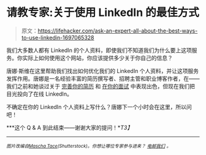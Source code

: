 # 请教专家:关于使用 LinkedIn 的最佳方式

> 原文：<https://lifehacker.com/ask-an-expert-all-about-the-best-ways-to-use-linkedin-1697065328>

我们大多数人都有 LinkedIn 的个人资料，即使我们不知道我们为什么要上这项服务。你实际上如何使用这个网站，你应该提供多少关于你自己的信息？



唐娜·斯维在这里帮助我们找出如何优化我们的 LinkedIn 个人资料，并让这项服务发挥作用。唐娜是一名经验丰富的简历撰写者、招聘主管和职业博客作者，在——我们之前和她谈过关于 [完善你的简历](https://lifehacker.com/ask-an-expert-all-about-perfecting-your-resume-1540577314) 和 [在你的面试](http://lifehacker.com/ask-an-expert-all-about-acing-the-job-interview-1601113070) 中表现出色，但现在我们把目光投向了在线 LinkedIn。

不确定在你的 LinkedIn 个人资料上写什么？唐娜下一个小时会在这里，所以问吧！

***这个 Q & A 到此结束——谢谢大家的提问！**T3】*

* * *

<small>*图片改编自*</small>[<small>*Mascha Tace*</small>](http://www.shutterstock.com/pic.mhtml?id=245641606&src=id)<small>*(Shutterstock)。你想让哪位专家参与进来？*</small> [<small>*电邮我们*</small>](mailto:andy@lifehacker.com) <small>*。*</small>